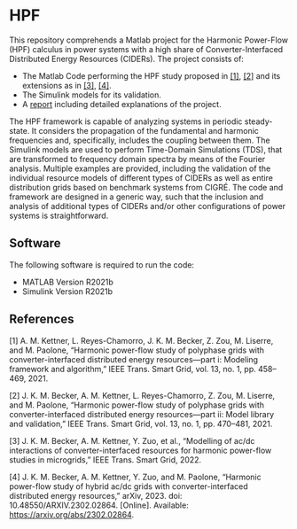 # HPF
This repository comprehends a Matlab project for the Harmonic Power-Flow (HPF) calculus in power systems with a high share of Converter-Interfaced Distributed Energy Resources (CIDERs). The project consists of:

* The Matlab Code performing the HPF study proposed in [[1]](#1), [[2]](#2) and its extensions as in [[3]](#3), [[4]](#4).
* The Simulink models for its validation.
* A [report](https://github.com/DESL-EPFL/HPF/files/10707231/Report.pdf) including detailed explanations of the project.

The HPF framework is capable of analyzing systems in periodic steady-state. It considers the propagation of the fundamental and harmonic frequencies and, specifically, includes the coupling between them. The Simulink models are used to perform Time-Domain Simulations (TDS), that are transformed to frequency domain spectra by means of the Fourier analysis. 
Multiple examples are provided, including the validation of the individual resource models of different types of CIDERs as well as entire distribution grids based on benchmark systems from CIGRÉ. The code and framework are designed in a generic way, such that the inclusion and analysis of additional types of CIDERs and/or other configurations of power systems is straightforward.

## Software

The following software is required to run the code:
* MATLAB Version R2021b
* Simulink Version R2021b


## References
<a id="1">[1]</a>
A. M. Kettner, L. Reyes-Chamorro, J. K. M. Becker, Z. Zou, M. Liserre, and M. Paolone, “Harmonic power-flow study of polyphase grids with converter-interfaced distributed energy resources—part i: Modeling framework and algorithm,” IEEE Trans. Smart Grid, vol. 13, no. 1, pp. 458–469, 2021.

<a id="2">[2]</a>
J. K. M. Becker, A. M. Kettner, L. Reyes-Chamorro, Z. Zou, M. Liserre, and M. Paolone, “Harmonic power-flow study of polyphase grids with converter-interfaced distributed energy resources—part ii: Model library and validation,” IEEE Trans. Smart Grid, vol. 13, no. 1, pp. 470–481, 2021.

<a id="3">[3]</a>
J. K. M. Becker, A. M. Kettner, Y. Zuo, et al., “Modelling of ac/dc interactions of converter-interfaced resources for harmonic power-flow studies in microgrids,” IEEE Trans. Smart Grid, 2022.

<a id="4">[4]</a>
J. K. M. Becker, A. M. Kettner, Y. Zuo, and M. Paolone, “Harmonic power-flow study of hybrid ac/dc grids with converter-interfaced distributed energy resources,” arXiv, 2023. doi: 10.48550/ARXIV.2302.02864. [Online]. Available: https://arxiv.org/abs/2302.02864.
